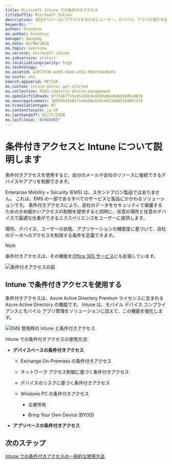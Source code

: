 ```yaml
---
title: Microsoft Intune での条件付きアクセス
titleSuffix: Microsoft Intune
description: 会社のリソースにアクセスするためにユーザー、デバイス、アプリが満たす必要のある条件を Microsoft Intune で定義する方法について説明します。
keywords: ''
author: brenduns
ms.author: brenduns
manager: dougeby
ms.date: 03/06/2018
ms.topic: overview
ms.service: microsoft-intune
ms.subservice: protect
ms.localizationpriority: high
ms.technology: ''
ms.assetid: a1973f38-ea55-43eb-a151-505fb34a8afb
ms.suite: ems
search.appverid: MET150
ms.custom: intune-azure; get-started
ms.collection: M365-identity-device-management
ms.openlocfilehash: 8f7f4bf735ee5145bdad269a0ea6a6016d0ad97e
ms.sourcegitcommit: 302556d3b03f1a4eb9a5a9ce6138b8119d901575
ms.translationtype: HT
ms.contentlocale: ja-JP
ms.lasthandoff: 05/27/2020
ms.locfileid: "83985965"
---
```

# <a name="learn-about-conditional-access-and-intune"></a>条件付きアクセスと Intune について説明します

条件付きアクセスを使用すると、自分のメールや会社のリソースに接続できるデバイスやアプリを制御できます。 

Enterprise Mobility + Security (EMS) は、スタンドアロン製品ではありません。 これは、EMS の一部であるすべてのサービスと製品にかかわるソリューションです。 条件付きアクセスにより、会社のデータをセキュリティで保護するためのきめ細かいアクセスの制御を提供すると同時に、任意の場所と任意のデバイスで最適な仕事ができるエクスペリエンスをユーザーに提供します。

場所、デバイス、ユーザーの状態、アプリケーションの機密度に基づいて、会社のデータへのアクセスを制限する条件を定義できます。

> [!NOTE]
> 条件付きアクセスは、その機能を[Office 365 サービス](https://docs.microsoft.com/office365/enterprise/office-365-client-support-conditional-access)にも拡張しています。

![条件付きアクセスの図](./media/conditional-access/ca-diagram-1.png)

## <a name="use-conditional-access-with-intune"></a>Intune で条件付きアクセスを使用する

条件付きアクセスは、Azure Active Directory Premium ライセンスに含まれる Azure Active Directory の機能です。 Intune は、モバイル デバイス コンプライアンスとモバイル アプリ管理をソリューションに加えて、この機能を強化します。 

![EMS 使用時の Intune と条件付きアクセス](./media/conditional-access/intune-with-ca-1.png)

Intune での条件付きアクセスの使用方法:

- **デバイスベースの条件付きアクセス**

  - Exchange On-Premises の条件付きアクセス

  - ネットワーク アクセス制御に基づく条件付きアクセス

  - デバイスのリスクに基づく条件付きアクセス

  - Windows PC の条件付きアクセス

    - 企業所有

    - Bring Your Own Device (BYOD)

- **アプリベースの条件付きアクセス**

## <a name="next-steps"></a>次のステップ

[Intune での条件付きアクセスの一般的な使用方法](conditional-access-intune-common-ways-use.md)
